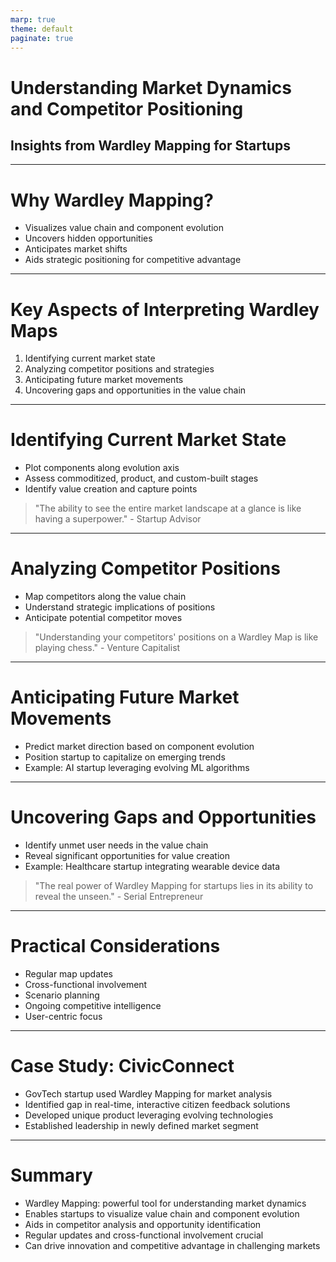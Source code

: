 ```yaml
---
marp: true
theme: default
paginate: true
---
```


# Understanding Market Dynamics and Competitor Positioning
## Insights from Wardley Mapping for Startups

---

# Why Wardley Mapping?

- Visualizes value chain and component evolution
- Uncovers hidden opportunities
- Anticipates market shifts
- Aids strategic positioning for competitive advantage

---

# Key Aspects of Interpreting Wardley Maps

1. Identifying current market state
2. Analyzing competitor positions and strategies
3. Anticipating future market movements
4. Uncovering gaps and opportunities in the value chain

---

# Identifying Current Market State

- Plot components along evolution axis
- Assess commoditized, product, and custom-built stages
- Identify value creation and capture points

> "The ability to see the entire market landscape at a glance is like having a superpower." - Startup Advisor

---

# Analyzing Competitor Positions

- Map competitors along the value chain
- Understand strategic implications of positions
- Anticipate potential competitor moves

> "Understanding your competitors' positions on a Wardley Map is like playing chess." - Venture Capitalist

---

# Anticipating Future Market Movements

- Predict market direction based on component evolution
- Position startup to capitalize on emerging trends
- Example: AI startup leveraging evolving ML algorithms

---

# Uncovering Gaps and Opportunities

- Identify unmet user needs in the value chain
- Reveal significant opportunities for value creation
- Example: Healthcare startup integrating wearable device data

> "The real power of Wardley Mapping for startups lies in its ability to reveal the unseen." - Serial Entrepreneur

---

# Practical Considerations

- Regular map updates
- Cross-functional involvement
- Scenario planning
- Ongoing competitive intelligence
- User-centric focus

---

# Case Study: CivicConnect

- GovTech startup used Wardley Mapping for market analysis
- Identified gap in real-time, interactive citizen feedback solutions
- Developed unique product leveraging evolving technologies
- Established leadership in newly defined market segment

---

# Summary

- Wardley Mapping: powerful tool for understanding market dynamics
- Enables startups to visualize value chain and component evolution
- Aids in competitor analysis and opportunity identification
- Regular updates and cross-functional involvement crucial
- Can drive innovation and competitive advantage in challenging markets